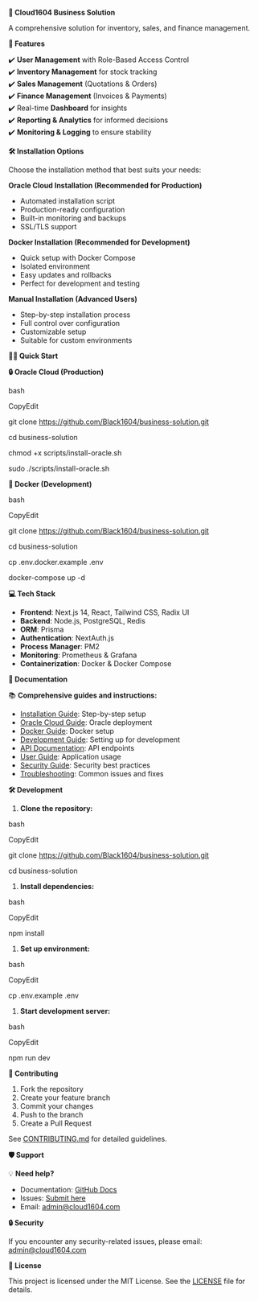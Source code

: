 **🌟 Cloud1604 Business Solution**

A comprehensive solution for inventory, sales, and finance management.

**🚀 Features**

✔️ **User Management** with Role-Based Access Control  
✔️ **Inventory Management** for stock tracking  
✔️ **Sales Management** (Quotations & Orders)  
✔️ **Finance Management** (Invoices & Payments)  
✔️ Real-time **Dashboard** for insights  
✔️ **Reporting & Analytics** for informed decisions  
✔️ **Monitoring & Logging** to ensure stability

**🛠️ Installation Options**

Choose the installation method that best suits your needs:

**Oracle Cloud Installation (Recommended for Production)**

- Automated installation script
- Production-ready configuration
- Built-in monitoring and backups
- SSL/TLS support

**Docker Installation (Recommended for Development)**

- Quick setup with Docker Compose
- Isolated environment
- Easy updates and rollbacks
- Perfect for development and testing

**Manual Installation (Advanced Users)**

- Step-by-step installation process
- Full control over configuration
- Customizable setup
- Suitable for custom environments

**🏃‍♂️ Quick Start**

**🔒 Oracle Cloud (Production)**

bash

CopyEdit

git clone <https://github.com/Black1604/business-solution.git>

cd business-solution

chmod +x scripts/install-oracle.sh

sudo ./scripts/install-oracle.sh

**🐳 Docker (Development)**

bash

CopyEdit

git clone <https://github.com/Black1604/business-solution.git>

cd business-solution

cp .env.docker.example .env

docker-compose up -d

**💻 Tech Stack**

- **Frontend**: Next.js 14, React, Tailwind CSS, Radix UI
- **Backend**: Node.js, PostgreSQL, Redis
- **ORM**: Prisma
- **Authentication**: NextAuth.js
- **Process Manager**: PM2
- **Monitoring**: Prometheus & Grafana
- **Containerization**: Docker & Docker Compose

**📖 Documentation**

📚 **Comprehensive guides and instructions:**

- [Installation Guide](docs/INSTALL.md): Step-by-step setup
- [Oracle Cloud Guide](docs/ORACLE-CLOUD.md): Oracle deployment
- [Docker Guide](docs/DOCKER.md): Docker setup
- [Development Guide](docs/DEVELOPMENT.md): Setting up for development
- [API Documentation](docs/API.md): API endpoints
- [User Guide](docs/USER-GUIDE.md): Application usage
- [Security Guide](docs/SECURITY.md): Security best practices
- [Troubleshooting](docs/TROUBLESHOOTING.md): Common issues and fixes

**🛠️ Development**

1. **Clone the repository:**

bash

CopyEdit

git clone <https://github.com/Black1604/business-solution.git>

cd business-solution

1. **Install dependencies:**

bash

CopyEdit

npm install

1. **Set up environment:**

bash

CopyEdit

cp .env.example .env

1. **Start development server:**

bash

CopyEdit

npm run dev

**🤝 Contributing**

1. Fork the repository
2. Create your feature branch
3. Commit your changes
4. Push to the branch
5. Create a Pull Request

See [CONTRIBUTING.md](docs/CONTRIBUTING.md) for detailed guidelines.

**🛡️ Support**

💡 **Need help?**

- Documentation: [GitHub Docs](https://github.com/Black1604/business-solution/docs)
- Issues: [Submit here](https://github.com/Black1604/business-solution/issues)
- Email: <admin@cloud1604.com>

**🔒 Security**

If you encounter any security-related issues, please email: <admin@cloud1604.com>

**📜 License**

This project is licensed under the MIT License. See the [LICENSE](LICENSE) file for details.
